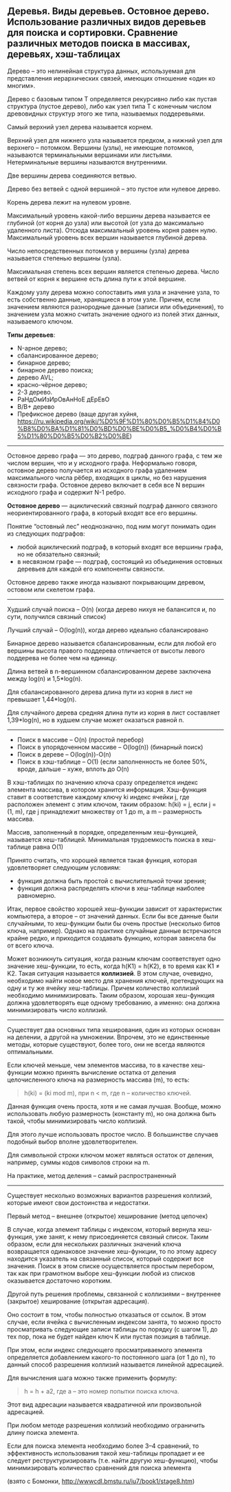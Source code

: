 ## Деревья. Виды деревьев. Остовное дерево. Использование различных видов деревьев для поиска и сортировки. Сравнение различных методов поиска в массивах, деревьях, хэш-таблицах

Дерево – это нелинейная структура данных, используемая для представления иерархических связей, имеющих отношение «один ко многим».

Дерево с базовым типом Т определяется рекурсивно либо как пустая структура (пустое дерево), либо как узел типа Т с конечным числом древовидных структур этого же типа, называемых поддеревьями.

Самый верхний узел дерева называется корнем. 

Верхний узел для нижнего узла называется предком, а нижний узел для верхнего – потомком. Вершины (узлы), не имеющие потомков, называются терминальными вершинами или листьями. Нетерминальные вершины называются внутренними. 

Две вершины дерева соединяются ветвью. 

Дерево без ветвей с одной вершиной – это пустое или нулевое дерево.

Корень дерева лежит на нулевом уровне. 

Максимальный уровень какой-либо вершины дерева называется ее глубиной (от корня до узла) или высотой (от узла до максимально удаленного листа). Отсюда максимальный уровень корня равен нулю. Максимальный уровень всех вершин называется глубиной дерева.

Число непосредственных потомков у вершины (узла) дерева называется степенью вершины (узла).

Максимальная степень всех вершин является степенью дерева. Число ветвей от корня к вершине есть длина пути к этой вершине.

Каждому узлу дерева можно сопоставить имя узла и значение узла, то есть собственно данные, хранящиеся в этом узле. Причем, если значением являются разнородные данные (записи или объединения), то значением узла можно считать значение одного из полей этих данных, называемого ключом.

<b>Типы деревьев</b>:
- N-арное дерево;
- сбалансированное дерево;
- бинарное дерево;
- бинарное дерево поиска;
- дерево AVL;
- красно-чёрное дерево;
- 2-3 дерево. 
- РаНдОмИзИрОвАнНоЕ дЕрЕвО
- B/B+ дерево
- Префиксное дерево (ваще другая хуйня, https://ru.wikipedia.org/wiki/%D0%9F%D1%80%D0%B5%D1%84%D0%B8%D0%BA%D1%81%D0%BD%D0%BE%D0%B5_%D0%B4%D0%B5%D1%80%D0%B5%D0%B2%D0%BE)

---

Остовное дерево графа — это дерево, подграф данного графа, с тем же числом вершин, что и у исходного графа. Неформально говоря, остовное дерево получается из исходного графа удалением максимального числа рёбер, входящих в циклы, но без нарушения связности графа. Остовное дерево включает в себя все N вершин исходного графа и содержит N-1 ребро.

<b>Остовное дерево</b> — ациклический связный подграф данного связного неориентированного графа, в который входят все его вершины.

Понятие “остовный лес” неоднозначно, под ним могут понимать один из следующих подграфов:
- любой ациклический подграф, в который входят все вершины графа, но не обязательно связный;
- в несвязном графе — подграф, состоящий из объединения остовных деревьев для каждой его компоненты связности.

Остовное дерево также иногда называют покрывающим деревом, остовом или скелетом графа. 

---

Худший случай поиска – O(n) (когда дерево нихуя не балансится и, по сути, получился связный список)

Лучший случай – O(log(n)), когда дерево идеально сбалансировано

Бинарное дерево называется сбалансированным, если для любой его вершины высота правого поддерева отличается от высоты левого поддерева не более чем на единицу. 

Длина ветвей в n-вершинном сбалансированном дереве заключена между log(n) и 1,5*log(n).

Для сбалансированного дерева длина пути из корня в лист не превышает 1,44*log(n).

Для случайного дерева средняя длина пути из корня в лист составляет 1,39*log(n), но в худшем случае может оказаться равной n.

---

-	Поиск в массиве – O(n) (простой перебор)
-	Поиск в упорядоченном массиве – O(log(n)) (бинарный поиск)
-	Поиск в дереве – O(log(n))-O(n)
-	Поиск в хэш-таблице – O(1) (если заполненность не более 50%, вроде, дальше – хуже, вплоть до O(n)

В хэш-таблицах по значению ключа сразу определяется индекс элемента массива, в котором хранится информация. Хэш-функция ставит в соответствие каждому ключу ki индекс ячейки j, где расположен элемент с этим ключом, таким образом:
h(ki) = j, если j = (1, m),
где j принадлежит множеству от 1 до m, а m – размерность массива.

Массив, заполненный в порядке, определенным хеш-функцией, называется хеш-таблицей. Минимальная трудоемкость поиска в хеш-таблице равна О(1)

Принято считать, что хорошей является такая функция, которая удовлетворяет следующим условиям:
-	функция должна быть простой с вычислительной точки зрения;
-	функция должна распределять ключи в хеш-таблице наиболее равномерно.

Итак, первое свойство хорошей хеш-функции зависит от характеристик компьютера, а второе – от значений данных. 
Если бы все данные были случайными, то хеш-функции были бы очень простые (несколько битов ключа, например). 
Однако на практике случайные данные встречаются крайне редко, и приходится создавать функцию, которая зависела бы от всего ключа.

Может возникнуть ситуация, когда разным ключам соответствует одно значение хеш-функции, то есть, когда h(K1) = h(K2), в то время как K1 ≠ K2. 
Такая ситуация называется <b>коллизией</b>. 
В этом случае, очевидно, необходимо найти новое место для хранения ключей, претендующих на одну и ту же ячейку хеш-таблицы. 
Причем количество коллизий необходимо минимизировать. Таким образом, хорошая хеш-функция должна удовлетворять еще одному требованию, а именно: она должна минимизировать число коллизий.

---

Существует два основных типа хеширования, один из которых основан на делении, а другой на умножении. 
Впрочем, это не единственные методы, которые существуют, более того, они не всегда являются оптимальными.

Если ключей меньше, чем элементов массива, то в качестве хеш-функции можно принять вычисление остатка от деления целочисленного ключа на размерность массива (m), 
то есть:
> h(ki) = (ki mod m), при n < m, где  n – количество ключей.

Данная функция очень проста, хотя и не самая лучшая. Вообще, можно использовать любую размерность (константу m), но она должна быть такой, 
чтобы минимизировать число коллизий. 

Для этого лучше использовать простое число. В большинстве случаев подобный выбор вполне удовлетворителен. 

Для символьной строки ключом может являться остаток от деления, например, суммы кодов символов строки на m.

На практике, метод деления – самый распространенный

---

Существует несколько возможных вариантов разрешения коллизий, которые имеют свои достоинства и недостатки.

Первый метод – внешнее (открытое) хеширование (метод цепочек)

В случае, когда элемент таблицы с индексом, который вернула хеш-функция, уже занят, к нему присоединяется связный список. Таким образом, если для нескольких различных значений ключа возвращается одинаковое значение хеш-функции, то по этому адресу находится указатель на связанный список, который содержит все значения. Поиск в этом списке осуществляется простым перебором, так как при грамотном выборе хеш-функции любой из списков оказывается достаточно коротким.

Другой путь решения проблемы, связанной с коллизиями – внутреннее (закрытое) хеширование (открытая адресация). 

Оно состоит в том, чтобы полностью отказаться от ссылок. 
В этом случае, если ячейка с вычисленным индексом занята, то можно просто просматривать следующие записи таблицы по порядку (с шагом 1), до тех пор, 
пока не будет найден ключ K или пустая позиция в таблице. 

При этом, если индекс следующего просматриваемого элемента определяется добавлением какого-то постоянного шага (от 1 до n), 
то данный способ разрешения коллизий называется линейной адресацией. 

Для вычисления шага можно также применить формулу:
> h = h + a2, где a – это номер попытки поиска ключа. 

Этот вид адресации называется квадратичной или произвольной адресацией.

При любом методе разрешения коллизий необходимо ограничить длину поиска элемента. 

Если для поиска элемента необходимо более 3–4 сравнений, то эффективность использования такой хеш-таблицы пропадает и ее следует реструктуризировать 
(т.е. найти другую хеш-функцию), чтобы минимизировать количество сравнений для поиска элемента

(взято с Бомонки, http://wwwcdl.bmstu.ru/iu7/book1/stage8.htm)
